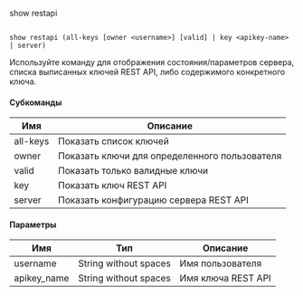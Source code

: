 show restapi

```minicom

show restapi (all-keys [owner <username>] [valid] | key <apikey-name> | server)
```

Используйте команду для отображения состояния/параметров сервера, списка выписанных ключей REST API, либо содержимого конкретного ключа.

#### Субкоманды

| Имя      | Описание                                      |
| -------- | --------------------------------------------- |
| all-keys | Показать список ключей                        |
| owner    | Показать ключи для определенного пользователя |
| valid    | Показать только валидные ключи                |
| key      | Показать ключ REST API                        |
| server   | Показать конфигурацию сервера REST API        |

#### Параметры

| Имя         | Тип                   | Описание           |
| ----------- | --------------------- | ------------------ |
| username    | String without spaces | Имя пользователя   |
| apikey_name | String without spaces | Имя ключа REST API |

